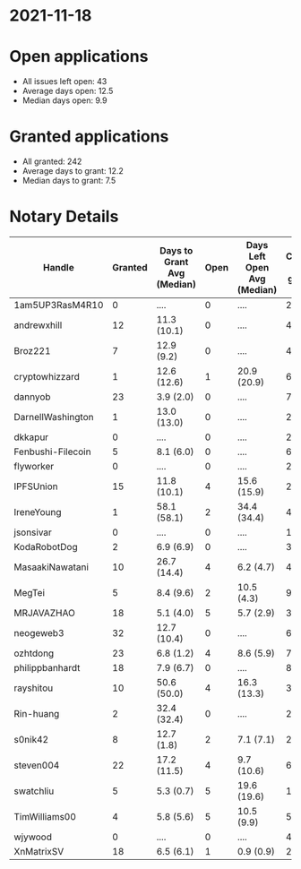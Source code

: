 2021-11-18
==========

# Open applications

- All issues left open: 43
- Average days open: 12.5
- Median days open: 9.9

# Granted applications

- All granted: 242
- Average days to grant: 12.2
- Median days to grant: 7.5

# Notary Details

| Handle            |   Granted | Days to Grant Avg (Median)   |   Open | Days Left Open Avg (Median)   |   Closed (no grant) |
|-------------------|-----------|------------------------------|--------|-------------------------------|---------------------|
| 1am5UP3RasM4R10   |         0 | ....                         |      0 | ....                          |                   2 |
| andrewxhill       |        12 | 11.3  (10.1)                 |      0 | ....                          |                  45 |
| Broz221           |         7 | 12.9  (9.2)                  |      0 | ....                          |                  48 |
| cryptowhizzard    |         1 | 12.6  (12.6)                 |      1 | 20.9  (20.9)                  |                   6 |
| dannyob           |        23 | 3.9  (2.0)                   |      0 | ....                          |                  76 |
| DarnellWashington |         1 | 13.0  (13.0)                 |      0 | ....                          |                   2 |
| dkkapur           |         0 | ....                         |      0 | ....                          |                   2 |
| Fenbushi-Filecoin |         5 | 8.1  (6.0)                   |      0 | ....                          |                  67 |
| flyworker         |         0 | ....                         |      0 | ....                          |                   2 |
| IPFSUnion         |        15 | 11.8  (10.1)                 |      4 | 15.6  (15.9)                  |                  29 |
| IreneYoung        |         1 | 58.1  (58.1)                 |      2 | 34.4  (34.4)                  |                   4 |
| jsonsivar         |         0 | ....                         |      0 | ....                          |                  13 |
| KodaRobotDog      |         2 | 6.9  (6.9)                   |      0 | ....                          |                   3 |
| MasaakiNawatani   |        10 | 26.7  (14.4)                 |      4 | 6.2  (4.7)                    |                  45 |
| MegTei            |         5 | 8.4  (9.6)                   |      2 | 10.5  (4.3)                   |                   9 |
| MRJAVAZHAO        |        18 | 5.1  (4.0)                   |      5 | 5.7  (2.9)                    |                  36 |
| neogeweb3         |        32 | 12.7  (10.4)                 |      0 | ....                          |                  62 |
| ozhtdong          |        23 | 6.8  (1.2)                   |      4 | 8.6  (5.9)                    |                  70 |
| philippbanhardt   |        18 | 7.9  (6.7)                   |      0 | ....                          |                  81 |
| rayshitou         |        10 | 50.6  (50.0)                 |      4 | 16.3  (13.3)                  |                  36 |
| Rin-huang         |         2 | 32.4  (32.4)                 |      0 | ....                          |                   2 |
| s0nik42           |         8 | 12.7  (1.8)                  |      2 | 7.1  (7.1)                    |                  25 |
| steven004         |        22 | 17.2  (11.5)                 |      4 | 9.7  (10.6)                   |                  68 |
| swatchliu         |         5 | 5.3  (0.7)                   |      5 | 19.6  (19.6)                  |                  11 |
| TimWilliams00     |         4 | 5.8  (5.6)                   |      5 | 10.5  (9.9)                   |                   5 |
| wjywood           |         0 | ....                         |      0 | ....                          |                   4 |
| XnMatrixSV        |        18 | 6.5  (6.1)                   |      1 | 0.9  (0.9)                    |                  28 |